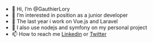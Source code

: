 
- 👋 Hi, I’m @GauthierLory
- 👀 I’m interested in position as a junior developer
- 🌱 The last year i work on Vue.js and Laravel
- 💞️ I also use nodejs and symfony on my personal project
- 📫 How to reach me [Linkedin](https://www.linkedin.com/in/gauthier-lory-18061a113/) or [Twitter](https://twitter.com/Gauthier_1ory)
